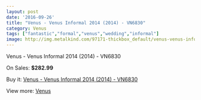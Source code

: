 ```yaml
---
layout: post
date: '2016-09-26'
title: "Venus - Venus Informal 2014 (2014) - VN6830"
category: Venus
tags: ["fantastic","formal","venus","wedding","informal"]
image: http://img.metalkind.com/97171-thickbox_default/venus-venus-informal-2014-2014-vn6830.jpg
---
```

Venus - Venus Informal 2014 (2014) - VN6830

On Sales: **$282.99**
<a href="https://www.metalkind.com/en/venus/22576-venus-venus-informal-2014-2014-vn6830.html"><amp-img layout="responsive" width="600" height="600" src="//img.metalkind.com/97171-thickbox_default/venus-venus-informal-2014-2014-vn6830.jpg" alt="Venus - Venus Informal 2014 (2014) - VN6830 0" /></a>
<a href="https://www.metalkind.com/en/venus/22576-venus-venus-informal-2014-2014-vn6830.html"><amp-img layout="responsive" width="600" height="600" src="//img.metalkind.com/97173-thickbox_default/venus-venus-informal-2014-2014-vn6830.jpg" alt="Venus - Venus Informal 2014 (2014) - VN6830 1" /></a>
<a href="https://www.metalkind.com/en/venus/22576-venus-venus-informal-2014-2014-vn6830.html"><amp-img layout="responsive" width="600" height="600" src="//img.metalkind.com/97175-thickbox_default/venus-venus-informal-2014-2014-vn6830.jpg" alt="Venus - Venus Informal 2014 (2014) - VN6830 2" /></a>

Buy it: [Venus - Venus Informal 2014 (2014) - VN6830](https://www.metalkind.com/en/venus/22576-venus-venus-informal-2014-2014-vn6830.html "Venus - Venus Informal 2014 (2014) - VN6830")

View more: [Venus](https://www.metalkind.com/en/112-venus "Venus")